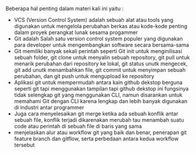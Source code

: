 Beberapa hal penting dalam materi kali ini yaitu :

- VCS (Version Control System) adalah sebuah alat atau tools yang digunakan untuk mengelola perubahan berkas atau kode-kode penting dalam proyek perangkat lunak sesama progammer
- Git adalah Salah satu version control system populer yang digunakan para developer untuk mengembangkan software secara bersama-sama
- Git memiliki banyak sekali perintah seperti Git init untuk menginilisasi sebuah folder, git clone untuk menyalin sebuah repository, git pull untuk menarik perubahan dari repository ke lokal, git status unutk mengecek, git add unutk menambahkan file, git commit untuk menyimpan sebuah perubahan, dan git push untuk mengupload ke repository
- Aplikasi git untuk mempermudah antara kain github dekstop berguna seperti git tapi menggunakan tampilan tapi github dekstop ini fungsinya tidak selengkap git yang menggunakan CLI, namun disarankan untuk memahami Git dengan CLI karena lengkap dan lebih banyak digunakan di industri antar programmer
- Juga cara menyelesaikan git merge ketika ada sebuah konflik antar sebuah file, konflik terjadi dikarenakan merubah tau menambah suatu code atau perintah di sebuah file di baris yang sama
- menjelaskan alur atau workflow git yang baik dan benar, penerapan git feature branch dan gitflow, serta perbedaan antara kedua workflow tersebut
